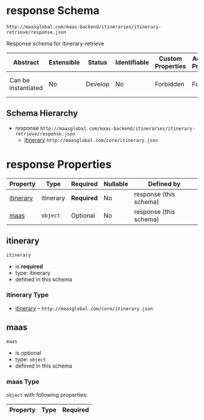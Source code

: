 # response Schema

```
http://maasglobal.com/maas-backend/itineraries/itinerary-retrieve/response.json
```

Response schema for itinerary-retrieve

| Abstract            | Extensible | Status  | Identifiable | Custom Properties | Additional Properties | Defined In                                                                 |
| ------------------- | ---------- | ------- | ------------ | ----------------- | --------------------- | -------------------------------------------------------------------------- |
| Can be instantiated | No         | Develop | No           | Forbidden         | Forbidden             | [maas-backend/itineraries/itinerary-retrieve/response.json](response.json) |

## Schema Hierarchy

- response `http://maasglobal.com/maas-backend/itineraries/itinerary-retrieve/response.json`
  - [itinerary](../../../core/itinerary.md) `http://maasglobal.com/core/itinerary.json`

# response Properties

| Property                | Type      | Required     | Nullable | Defined by             |
| ----------------------- | --------- | ------------ | -------- | ---------------------- |
| [itinerary](#itinerary) | itinerary | **Required** | No       | response (this schema) |
| [maas](#maas)           | `object`  | Optional     | No       | response (this schema) |

## itinerary

`itinerary`

- is **required**
- type: itinerary
- defined in this schema

### itinerary Type

- [itinerary](../../../core/itinerary.md) – `http://maasglobal.com/core/itinerary.json`

## maas

`maas`

- is optional
- type: `object`
- defined in this schema

### maas Type

`object` with following properties:

| Property | Type | Required |
| -------- | ---- | -------- |

